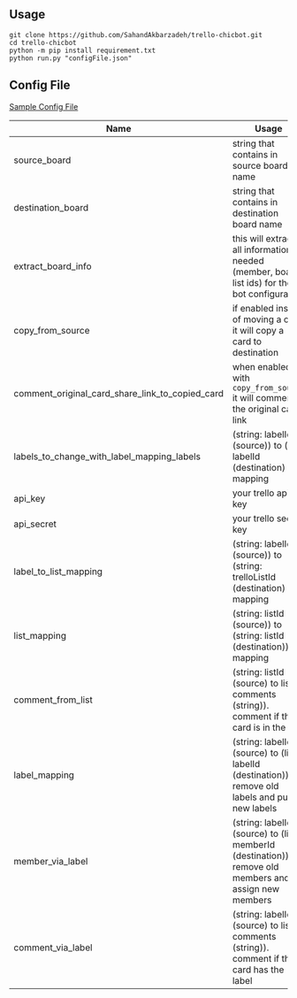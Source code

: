 ## Usage

```
git clone https://github.com/SahandAkbarzadeh/trello-chicbot.git
cd trello-chicbot
python -m pip install requirement.txt
python run.py "configFile.json"
```

## Config File

[Sample Config File](./sampleConfig.json)

|Name|Usage|
|---|---|
|source_board|string that contains in source board name|
|destination_board|string that contains in destination board name|
|extract_board_info|this will extract all information needed (member, board, list ids) for the bot configuration |
|copy_from_source|if enabled insted of moving a card it will copy a card to destination|
|comment_original_card_share_link_to_copied_card|when enabled with `copy_from_source` it will comment the original card link|
|labels_to_change_with_label_mapping_labels|(string: labelId (source)) to (list: labelId (destination) mapping|
|api_key|your trello api key|
|api_secret|your trello secret key|
|label_to_list_mapping|(string: labelId (source)) to (string: trelloListId (destination) mapping|
|list_mapping|(string: listId (source)) to (string: listId (destination)) mapping|
|comment_from_list|(string: listId (source) to list of comments (string)). comment if the card is in the list|
|label_mapping|(string: labelId (source) to (list: labelId (destination)) remove old labels and put new labels|
|member_via_label|(string: labelId (source) to (list: memberId (destination)) remove old members and assign new members|
|comment_via_label|(string: labelId (source) to list of comments (string)). comment if the card has the label|
